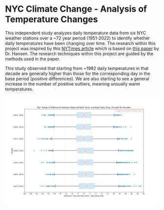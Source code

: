 # NYC Climate Change - Analysis of Temperature Changes

This independent study analyzes daily temperature data from six NYC weather stations over a ~72 year period (1951-2022) to identify whether daily temperatures have been changing over time. The research within this project was inspired by this [NYTimes article](https://www.nytimes.com/interactive/2018/05/03/learning/08WGOITGraphLN.html) which is based on [this paper](https://www.pnas.org/doi/epdf/10.1073/pnas.1205276109) by Dr. Hansen. The research techniques within this project are guided by the methods used in the paper.

This study observed that starting from ~1982 daily temperatures in that decade are generally higher than those for the corresponding day in the base period (positive differences). We are also starting to see a general increase in the number of positive outliers, meaning unsually warm temperatures.

![Boxplots.png](Boxplots.png)
